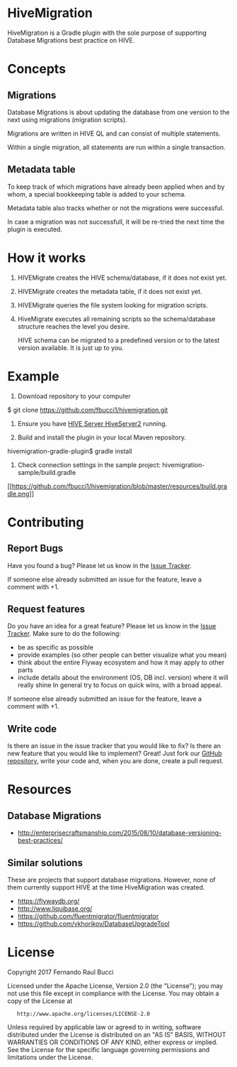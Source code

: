 # HiveMigration

HiveMigration is a Gradle plugin with the sole purpose of supporting Database Migrations best practice on HIVE.

# Concepts 

## Migrations

Database Migrations is about updating the database from one version to the next using migrations (migration scripts).

Migrations are written in HIVE QL and can consist of multiple statements.

Within a single migration, all statements are run within a single transaction.

## Metadata table

To keep track of which migrations have already been applied when and by whom, a special bookkeeping table is added to your schema. 

Metadata table also tracks whether or not the migrations were successful. 

In case a migration was not successfull, it will be re-tried the next time the plugin is executed.

# How it works

1. HIVEMigrate creates the HIVE schema/database, if it does not exist yet.

1. HIVEMigrate creates the metadata table, if it does not exist yet.

1. HIVEMigrate queries the file system looking for migration scripts.

1. HiveMigrate executes all remaining scripts so the schema/database structure reaches the level you desire. 

   HIVE schema can be migrated to a predefined version or to the latest version available. It is just up to you.

# Example

1. Download repository to your computer

$ git clone https://github.com/fbucci1/hivemigration.git

1. Ensure you have [HIVE Server HiveServer2](https://cwiki.apache.org/confluence/display/Hive/Setting+Up+HiveServer2) running.

1. Build and install the plugin in your local Maven repository.

hivemigration-gradle-plugin$ gradle install

1. Check connection settings in the sample project: hivemigration-sample/build.gradle

[[https://github.com/fbucci1/hivemigration/blob/master/resources/build.gradle.png]]


# Contributing

## Report Bugs
Have you found a bug? Please let us know in the [Issue Tracker](https://github.com/fbucci1/hivemigration/issues).

If someone else already submitted an issue for the feature, leave a comment with +1.

## Request features
Do you have an idea for a great feature? Please let us know in the [Issue Tracker](https://github.com/fbucci1/hivemigration/issues).
Make sure to do the following:
* be as specific as possible
* provide examples (so other people can better visualize what you mean)
* think about the entire Flyway ecosystem and how it may apply to other parts
* include details about the environment (OS, DB incl. version) where it will really shine
In general try to focus on quick wins, with a broad appeal.

If someone else already submitted an issue for the feature, leave a comment with +1.

## Write code
Is there an issue in the issue tracker that you would like to fix? 
Is there an new feature that you would like to implement?
Great! Just fork our [GitHub repository](https://github.com/fbucci1/hivemigration), write your code and, when you are done, create a pull request.

# Resources

## Database Migrations

* http://enterprisecraftsmanship.com/2015/08/10/database-versioning-best-practices/

## Similar solutions

These are projects that support database migrations. However, none of them currently support HIVE at the time HiveMigration was created.

* https://flywaydb.org/
* http://www.liquibase.org/
* https://github.com/fluentmigrator/fluentmigrator
* https://github.com/vkhorikov/DatabaseUpgradeTool

# License

   Copyright 2017 Fernando Raul Bucci

   Licensed under the Apache License, Version 2.0 (the "License");
   you may not use this file except in compliance with the License.
   You may obtain a copy of the License at

       http://www.apache.org/licenses/LICENSE-2.0

   Unless required by applicable law or agreed to in writing, software
   distributed under the License is distributed on an "AS IS" BASIS,
   WITHOUT WARRANTIES OR CONDITIONS OF ANY KIND, either express or implied.
   See the License for the specific language governing permissions and
   limitations under the License.
